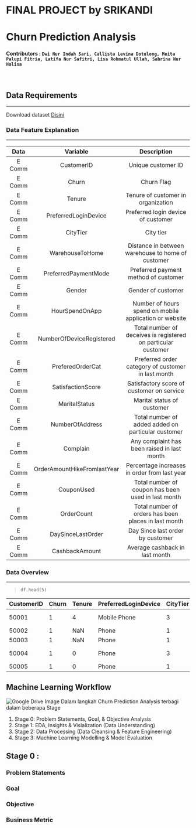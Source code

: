 # FINAL PROJECT by SRIKANDI
# Churn Prediction Analysis
#### Contributors : `Dwi Nur Indah Sari, Callista Levina Dotulong, Meita Palupi Fitria, Latifa Nur Safitri, Lisa Rohmatul Ullah, Sabrina Nur Halisa`
<br>

## Data Requirements
---
Download dataset [Disini](https://www.kaggle.com/datasets/ankitverma2010/ecommerce-customer-churn-analysis-and-prediction)

### Data Feature Explanation
---
| **Data** | **Variable** | **Description** |
|:---:|:---:|:---:|
| E Comm | CustomerID | Unique customer ID |
| E Comm | Churn | Churn Flag |
| E Comm | Tenure | Tenure of customer in organization |
| E Comm | PreferredLoginDevice | Preferred login device of customer |
| E Comm | CityTier | City tier |
| E Comm | WarehouseToHome | Distance in between warehouse to home of customer |
| E Comm | PreferredPaymentMode | Preferred payment method of customer |
| E Comm | Gender | Gender of customer |
| E Comm | HourSpendOnApp | Number of hours spend on mobile application or website |
| E Comm | NumberOfDeviceRegistered | Total number of deceives is registered on particular customer |
| E Comm | PreferedOrderCat | Preferred order category of customer in last month |
| E Comm | SatisfactionScore | Satisfactory score of customer on service |
| E Comm | MaritalStatus | Marital status of customer |
| E Comm | NumberOfAddress | Total number of added added on particular customer |
| E Comm | Complain | Any complaint has been raised in last month |
| E Comm | OrderAmountHikeFromlastYear | Percentage increases in order from last year |
| E Comm | CouponUsed | Total number of coupon has been used in last month |
| E Comm | OrderCount | Total number of orders has been places in last month |
| E Comm | DaySinceLastOrder | Day Since last order by customer |
| E Comm | CashbackAmount | Average cashback in last month |

### Data Overview
---
> ```df.head(5)```

| CustomerID | Churn | Tenure | PreferredLoginDevice | CityTier | WarehouseToHome | PreferredPaymentMode | Gender | HourSpendOnApp | NumberOfDeviceRegistered | PreferedOrderCat   | SatisfactionScore | MaritalStatus | NumberOfAddress | Complain | OrderAmountHikeFromlastYear | CouponUsed | OrderCount | DaySinceLastOrder | CashbackAmount |
|------------|-------|--------|----------------------|----------|-----------------|----------------------|--------|----------------|--------------------------|--------------------|-------------------|---------------|-----------------|----------|-----------------------------|------------|------------|-------------------|----------------|
| 50001      | 1     | 4      | Mobile Phone         | 3        | 6               | Debit Card           | Female | 3              | 3                        | Laptop & Accessory | 2                 | Single        | 9               | 1        | 11                          | 1          | 1          | 5                 | 160            |
| 50002      | 1     | NaN    | Phone                | 1        | 8               | UPI                  | Male   | 3              | 4                        | Mobile             | 3                 | Single        | 7               | 1        | 15                          | 0          | 1          | 0                 | 121            |
| 50003      | 1     | NaN    | Phone                | 1        | 30              | Debit Card           | Male   | 2              | 4                        | Mobile             | 3                 | Single        | 6               | 1        | 14                          | 0          | 1          | 3                 | 120            |
| 50004      | 1     | 0      | Phone                | 3        | 15              | Debit Card           | Male   | 2              | 4                        | Laptop & Accessory | 5                 | Single        | 8               | 0        | 23                          | 0          | 1          | 3                 | 134            |
| 50005      | 1     | 0      | Phone                | 1        | 12              | CC                   | Male   |                | 3                        | Mobile             | 5                 | Single        | 3               | 0        | 11                          | 1          | 1          | 3                 | 130            |


## Machine Learning Workflow
![Google Drive Image](https://drive.google.com/uc?export=view&id=1oHFeic_FP2p7W0Ffh_dce0xfAsXHup5N)
Dalam langkah Churn Prediction Analysis terbagi dalam beberapa Stage
1. Stage 0: Problem Statements, Goal, & Objective Analysis
2. Stage 1: EDA, Insights & Visialization (Data Understanding)
3. Stage 2: Data Processing (Data Cleansing & Feature Engineering)
4. Stage 3: Machine Learning Modelling & Model Evaluation

## Stage 0 :
### Problem Statements
### Goal
### Objective
### Business Metric


